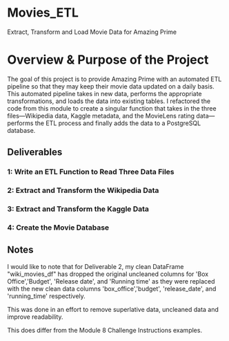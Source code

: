 # Movies_ETL
Extract, Transform and Load Movie Data for Amazing Prime

# Overview & Purpose of the Project 

The goal of this project is to provide Amazing Prime with an automated ETL pipeline so that they may keep their movie data updated on a daily basis.  This automated pipeline takes in new data, performs the appropriate transformations, and loads the data into existing tables. I refactored the code from this module to create a singular function that takes in the three files—Wikipedia data, Kaggle metadata, and the MovieLens rating data—performs the ETL process and finally adds the data to a PostgreSQL database.

## Deliverables

### 1: Write an ETL Function to Read Three Data Files

### 2: Extract and Transform the Wikipedia Data

### 3: Extract and Transform the Kaggle Data

### 4: Create the Movie Database

## Notes

I would like to note that for Deliverable 2, my clean DataFrame "wiki_movies_df" has dropped the original uncleaned columns for 'Box Office','Budget', 'Release date', and 'Running time' as they were replaced with the new clean data columns 'box_office','budget', 'release_date', and 'running_time' respectively.

This was done in an effort to remove superlative data, uncleaned data and improve readability.

This does differ from the Module 8 Challenge Instructions examples. 
